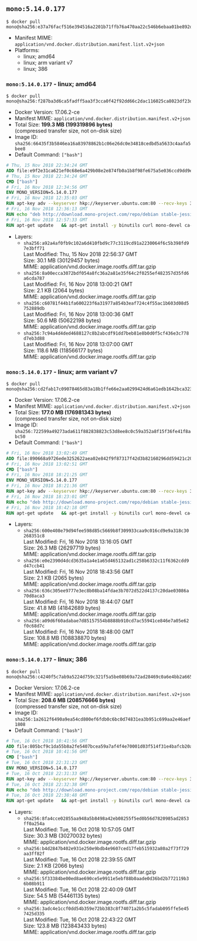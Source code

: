 ## `mono:5.14.0.177`

```console
$ docker pull mono@sha256:e37a76facf516e394516a2201b71ffb76a470aa22c546b6ebaa01be892d3d7b4
```

-	Manifest MIME: `application/vnd.docker.distribution.manifest.list.v2+json`
-	Platforms:
	-	linux; amd64
	-	linux; arm variant v7
	-	linux; 386

### `mono:5.14.0.177` - linux; amd64

```console
$ docker pull mono@sha256:f287ba3d6ca5fadff5aa3f3cca0f42f92dd66c2dac116025ca8023df23d44e5a
```

-	Docker Version: 17.06.2-ce
-	Manifest MIME: `application/vnd.docker.distribution.manifest.v2+json`
-	Total Size: **199.3 MB (199319896 bytes)**  
	(compressed transfer size, not on-disk size)
-	Image ID: `sha256:66435f3b5846ea16a83978862b1c06e26dc0e34818cedbd5a5633c4aafa5bee8`
-	Default Command: `["bash"]`

```dockerfile
# Thu, 15 Nov 2018 22:34:24 GMT
ADD file:e9f2e31ca621ef0c68e6a429b08e2e874fb0a1b8f98fe675a5e036ccd9dd9e40 in / 
# Thu, 15 Nov 2018 22:34:24 GMT
CMD ["bash"]
# Fri, 16 Nov 2018 12:34:56 GMT
ENV MONO_VERSION=5.14.0.177
# Fri, 16 Nov 2018 12:35:03 GMT
RUN apt-key adv --keyserver hkp://keyserver.ubuntu.com:80 --recv-keys 3FA7E0328081BFF6A14DA29AA6A19B38D3D831EF
# Fri, 16 Nov 2018 12:36:13 GMT
RUN echo "deb http://download.mono-project.com/repo/debian stable-jessie/snapshots/$MONO_VERSION main" > /etc/apt/sources.list.d/mono-official-stable.list   && apt-get update   && apt-get install -y mono-runtime   && rm -rf /var/lib/apt/lists/* /tmp/*
# Fri, 16 Nov 2018 12:57:33 GMT
RUN apt-get update   && apt-get install -y binutils curl mono-devel ca-certificates-mono fsharp mono-vbnc nuget referenceassemblies-pcl   && rm -rf /var/lib/apt/lists/* /tmp/*
```

-	Layers:
	-	`sha256:a92a4af0fb9c102a6d410fbd9c77c3119cd91a2230064f6c5b398fd97e3bff71`  
		Last Modified: Thu, 15 Nov 2018 22:56:37 GMT  
		Size: 30.1 MB (30129457 bytes)  
		MIME: application/vnd.docker.image.rootfs.diff.tar.gzip
	-	`sha256:8a00ecca3072bdf054a8fc36a2a81e35f64c2f0255ef482357d35fd6a6cda787`  
		Last Modified: Fri, 16 Nov 2018 13:00:21 GMT  
		Size: 2.1 KB (2064 bytes)  
		MIME: application/vnd.docker.image.rootfs.diff.tar.gzip
	-	`sha256:c60781f44b1fa600223f6a31977a854b3eaf724c4f55ac1b603d08d5752889db`  
		Last Modified: Fri, 16 Nov 2018 13:00:36 GMT  
		Size: 50.6 MB (50622198 bytes)  
		MIME: application/vnd.docker.image.rootfs.diff.tar.gzip
	-	`sha256:7c94a4d4ded4688127c8b2abcdf91dd7beb81e8b0d0f5cf436e3c778d7eb3d88`  
		Last Modified: Fri, 16 Nov 2018 13:07:00 GMT  
		Size: 118.6 MB (118566177 bytes)  
		MIME: application/vnd.docker.image.rootfs.diff.tar.gzip

### `mono:5.14.0.177` - linux; arm variant v7

```console
$ docker pull mono@sha256:cd2fab17c09078465d83a18b1ffe66e2aa0299424d6a61edb1642bca323047fc
```

-	Docker Version: 17.06.2-ce
-	Manifest MIME: `application/vnd.docker.distribution.manifest.v2+json`
-	Total Size: **177.0 MB (176981343 bytes)**  
	(compressed transfer size, not on-disk size)
-	Image ID: `sha256:722599a49273ada611f882838823c53d8ee8c0c59a352a8f15f36fe41f8abc50`
-	Default Command: `["bash"]`

```dockerfile
# Fri, 16 Nov 2018 13:02:49 GMT
ADD file:890668a9726ede3252622aea02e842f9f87317f42d3b82160296dd59421c2022 in / 
# Fri, 16 Nov 2018 13:02:51 GMT
CMD ["bash"]
# Fri, 16 Nov 2018 18:21:25 GMT
ENV MONO_VERSION=5.14.0.177
# Fri, 16 Nov 2018 18:21:36 GMT
RUN apt-key adv --keyserver hkp://keyserver.ubuntu.com:80 --recv-keys 3FA7E0328081BFF6A14DA29AA6A19B38D3D831EF
# Fri, 16 Nov 2018 18:23:01 GMT
RUN echo "deb http://download.mono-project.com/repo/debian stable-jessie/snapshots/$MONO_VERSION main" > /etc/apt/sources.list.d/mono-official-stable.list   && apt-get update   && apt-get install -y mono-runtime   && rm -rf /var/lib/apt/lists/* /tmp/*
# Fri, 16 Nov 2018 18:42:18 GMT
RUN apt-get update   && apt-get install -y binutils curl mono-devel ca-certificates-mono fsharp mono-vbnc nuget referenceassemblies-pcl   && rm -rf /var/lib/apt/lists/* /tmp/*
```

-	Layers:
	-	`sha256:600e408e79d94fee598d85c5669b8f309933caa9c016cd9e9a318c30268351c8`  
		Last Modified: Fri, 16 Nov 2018 13:16:05 GMT  
		Size: 26.3 MB (26297719 bytes)  
		MIME: application/vnd.docker.image.rootfs.diff.tar.gzip
	-	`sha256:e0e2390d4dcd3635a1a4e1a65d465132ad1c258b6332c11f6362cdd9d47ccb41`  
		Last Modified: Fri, 16 Nov 2018 18:43:56 GMT  
		Size: 2.1 KB (2065 bytes)  
		MIME: application/vnd.docker.image.rootfs.diff.tar.gzip
	-	`sha256:636c305ee9777e3ec8b08ba14fdae3b7072d522d4137c20dae03086a70d8aca3`  
		Last Modified: Fri, 16 Nov 2018 18:44:07 GMT  
		Size: 41.8 MB (41842689 bytes)  
		MIME: application/vnd.docker.image.rootfs.diff.tar.gzip
	-	`sha256:a09d6f60adabae7d85157554b8888b910cd7ac55941ce846e7a05e62f0c68d7c`  
		Last Modified: Fri, 16 Nov 2018 18:48:00 GMT  
		Size: 108.8 MB (108838870 bytes)  
		MIME: application/vnd.docker.image.rootfs.diff.tar.gzip

### `mono:5.14.0.177` - linux; 386

```console
$ docker pull mono@sha256:c4240f5c7ab9a5224d759c321f5a5be08b69a72ad28469c0a6e4bb2a665acadc
```

-	Docker Version: 17.06.2-ce
-	Manifest MIME: `application/vnd.docker.distribution.manifest.v2+json`
-	Total Size: **208.6 MB (208576666 bytes)**  
	(compressed transfer size, not on-disk size)
-	Image ID: `sha256:1a2612f6490a9ea54cd800ef6fdb0c6bc0d74831ea3b951c699aa2e46aef1808`
-	Default Command: `["bash"]`

```dockerfile
# Tue, 16 Oct 2018 10:41:56 GMT
ADD file:805bcf9c1da55b8a2fe5407bcea59a7af4f4e70001d03f514f31e4bafcb20a1c in / 
# Tue, 16 Oct 2018 10:41:56 GMT
CMD ["bash"]
# Tue, 16 Oct 2018 22:31:23 GMT
ENV MONO_VERSION=5.14.0.177
# Tue, 16 Oct 2018 22:31:33 GMT
RUN apt-key adv --keyserver hkp://keyserver.ubuntu.com:80 --recv-keys 3FA7E0328081BFF6A14DA29AA6A19B38D3D831EF
# Tue, 16 Oct 2018 22:32:38 GMT
RUN echo "deb http://download.mono-project.com/repo/debian stable-jessie/snapshots/$MONO_VERSION main" > /etc/apt/sources.list.d/mono-official-stable.list   && apt-get update   && apt-get install -y mono-runtime   && rm -rf /var/lib/apt/lists/* /tmp/*
# Tue, 16 Oct 2018 22:38:48 GMT
RUN apt-get update   && apt-get install -y binutils curl mono-devel ca-certificates-mono fsharp mono-vbnc nuget referenceassemblies-pcl   && rm -rf /var/lib/apt/lists/* /tmp/*
```

-	Layers:
	-	`sha256:8fa4cce02855aa948a5b8498a42eb08255f5ed0b56d7820985ad2853ff0a254a`  
		Last Modified: Tue, 16 Oct 2018 10:57:05 GMT  
		Size: 30.3 MB (30270032 bytes)  
		MIME: application/vnd.docker.image.rootfs.diff.tar.gzip
	-	`sha256:b4d2847b402e931e250e9bdb4e9607ced17feb515932a80a2f73f729aa3ff82f`  
		Last Modified: Tue, 16 Oct 2018 22:39:55 GMT  
		Size: 2.1 KB (2066 bytes)  
		MIME: application/vnd.docker.image.rootfs.diff.tar.gzip
	-	`sha256:5f33384be00ed8ae690ce5e9911e5ebf88b0aade0d36bd2b772119b36b08b911`  
		Last Modified: Tue, 16 Oct 2018 22:40:09 GMT  
		Size: 54.5 MB (54461135 bytes)  
		MIME: application/vnd.docker.image.rootfs.diff.tar.gzip
	-	`sha256:3adc4e1ccf0dd54b359e72bb383c8f74071a2b5c5fadab095ffe5e457425d335`  
		Last Modified: Tue, 16 Oct 2018 22:43:22 GMT  
		Size: 123.8 MB (123843433 bytes)  
		MIME: application/vnd.docker.image.rootfs.diff.tar.gzip
